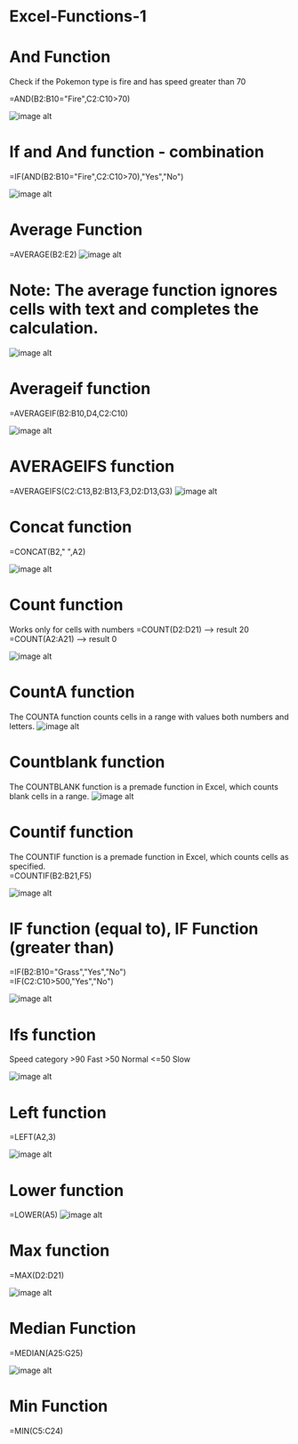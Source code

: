 # Excel-Functions-1

# And Function
Check if the Pokemon type is fire and has speed greater than 70

=AND(B2:B10="Fire",C2:C10>70)
 
![image alt]( https://github.com/nsankareswari-70/Excel-Functions-1/blob/b3b63ca8f7b407194ca999c2e1c677fecf9e0a6b/ex1.png)

# If and And function - combination

=IF(AND(B2:B10="Fire",C2:C10>70),"Yes","No")

![image alt](https://github.com/nsankareswari-70/Excel-Functions-1/blob/57d62b177012c17594ffe5860019d171a2c9b5e1/ex3.png)

# Average Function
=AVERAGE(B2:E2)
![image alt](https://github.com/nsankareswari-70/Excel-Functions-1/blob/46d3b19de6764952bd0d099cc5ccfc8216b329c8/ex4.png)

# Note: The average function ignores cells with text and completes the calculation.

![image alt](https://github.com/nsankareswari-70/Excel-Functions-1/blob/34c1a70bad4dea198d053458f2d74edd57eadf20/ex5.png)

# Averageif function

=AVERAGEIF(B2:B10,D4,C2:C10)

![image alt](https://github.com/nsankareswari-70/Excel-Functions-1/blob/c2bef0ab341e101eeee982d03fbb0fd39250dfe5/ex6.png)

# AVERAGEIFS function
=AVERAGEIFS(C2:C13,B2:B13,F3,D2:D13,G3)
![image alt](https://github.com/nsankareswari-70/Excel-Functions-1/blob/6e04defb38dcf2bb18c9c0c4e72c6b07d0264300/ex7.png)

# Concat function   
=CONCAT(B2," ",A2)

![image alt](https://github.com/nsankareswari-70/Excel-Functions-1/blob/1e49134110ee7d52748dd9713266d566c93f52ef/ex8.png)
# Count function
Works only for cells with numbers
=COUNT(D2:D21)  --> result 20
=COUNT(A2:A21) --> result 0

![image alt](https://github.com/nsankareswari-70/Excel-Functions-1/blob/ed1f6322a37d2961bb83ac7bdf9537cd78095ac3/ex9.png)

# CountA function
The COUNTA function counts cells in a range with values both numbers and letters.
![image alt](https://github.com/nsankareswari-70/Excel-Functions-1/blob/0b14a4e8aa9113479e0002fd05a9add5a9af624b/ex10.png)

# Countblank function
The COUNTBLANK function is a premade function in Excel, which counts blank cells in a range.
![image alt](https://github.com/nsankareswari-70/Excel-Functions-1/blob/4383625d2ea065198a877adfebf9576c28d8f5ab/ex11.png)

# Countif function
The COUNTIF function is a premade function in Excel, which counts cells as specified.    
=COUNTIF(B2:B21,F5)

![image alt](https://github.com/nsankareswari-70/Excel-Functions-1/blob/6c1cb2a6013038c708c370caf71c54e46c6fadd5/ex12.png)

# IF function (equal to), IF Function (greater than)

=IF(B2:B10="Grass","Yes","No")     
=IF(C2:C10>500,"Yes","No")

![image alt](https://github.com/nsankareswari-70/Excel-Functions-1/blob/5cda06346c65e70b126604e4953d358563bce869/ex13.png)

# Ifs function

Speed category
&gt;90 Fast
&gt;50 Normal
&lt;=50 Slow

![image alt](https://github.com/nsankareswari-70/Excel-Functions-1/blob/8aa56961e71f51c7eef6d734049bee65cc4a3c0f/ex14.png)

# Left function
=LEFT(A2,3)   

![image alt](https://github.com/nsankareswari-70/Excel-Functions-1/blob/1091014dee106243c59fea7f511175b9a5f256fe/ex15.png)


# Lower function

=LOWER(A5)
![image alt](https://github.com/nsankareswari-70/Excel-Functions-1/blob/f882fc5c2e38f4a5d71f42c3c645913bf38a3dc7/ex16.png)

# Max function

=MAX(D2:D21)

![image alt](https://github.com/nsankareswari-70/Excel-Functions-1/blob/54df9b978e8a4a47d355eed011bcb753fe0f8cd3/ex17.png)

# Median Function

=MEDIAN(A25:G25)  

![image alt](https://github.com/nsankareswari-70/Excel-Functions-1/blob/bc90e46d51c92c2f5244f85897e8d9898a6ef7fe/ex18.png)

# Min Function

=MIN(C5:C24)










